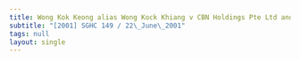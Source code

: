```yaml
---
title: Wong Kok Keong alias Wong Kock Khiang v CBN Holdings Pte Ltd and Others
subtitle: "[2001] SGHC 149 / 22\_June\_2001"
tags: null
layout: single
---
```


